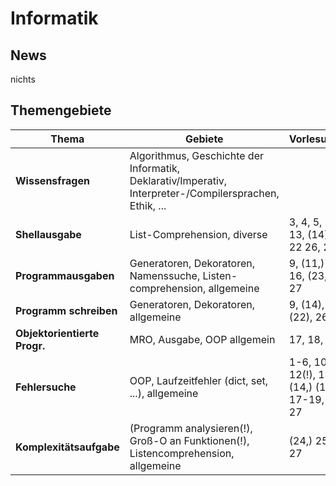 # Informatik

## News

nichts

## Themengebiete


**Thema** | **Gebiete** | **Vorlesungen**
---   | --- | ---
**Wissensfragen** | Algorithmus, Geschichte der Informatik, Deklarativ/Imperativ, Interpreter-/Compilersprachen, Ethik, ... | 
**Shellausgabe** | List-Comprehension, diverse | 3, 4, 5, 10, 13, (14), 16, 22 26, 27
**Programmausgaben** | Generatoren, Dekoratoren, Namenssuche, Listen-comprehension, allgemeine | 9, (11,) 14, 16, (23,) 26, 27
**Programm schreiben** | Generatoren, Dekoratoren, allgemeine | 9, (14), 16, (22), 26, 27
**Objektorientierte Progr.** | MRO, Ausgabe, OOP allgemein | 17, 18, 19
**Fehlersuche** | OOP, Laufzeitfehler (dict, set, ...), allgemeine | 1-6, 10, 12(!), 13, (14,) (16,) 17-19, 26, 27
**Komplexitätsaufgabe** | (Programm analysieren(!), Groß-O an Funktionen(!), Listencomprehension, allgemeine | (24,) 25, 26, 27
